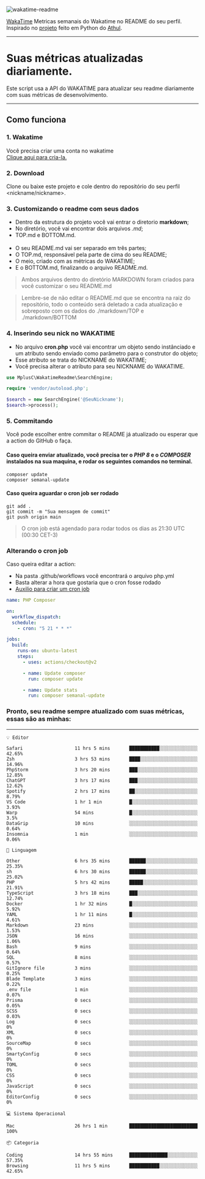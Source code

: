 ![wakatime-readme](https://socialify.git.ci/bymatheus/wakatime-readme/image?description=1&descriptionEditable=M%C3%A9tricas%20semanais%20do%20Wakatime%20no%20seu%20README%20de%20perfil.&font=KoHo&forks=1&language=1&owner=1&pattern=Signal&stargazers=1&theme=Dark)

[WakaTime](https://wakatime.com) Metricas semanais do Wakatime no README do seu perfil. <br>
Inspirado no [projeto](https://github.com/athul/waka-readme) feito em Python do [Athul](https://github.com/athul).
___

# Suas métricas atualizadas diariamente.
Este script usa a API do WAKATIME para atualizar seu readme diariamente com suas métricas de desenvolvimento.

___

## Como funciona

### 1. Wakatime
Você precisa criar uma conta no wakatime <br>
[Clique aqui para cria-la.](https://wakatime.com) 

### 2. Download
Clone ou baixe este projeto e cole dentro do repositório do seu perfil <nickname/nickname>.

### 3. Customizando o readme com seus dados
- Dentro da estrutura do projeto você vai entrar o diretorio **markdown**;  
- No diretório, você vai encontrar dois arquivos *.md*;
- TOP.md e BOTTOM.md.
<br><br>
- O seu README.md vai ser separado em três partes; 
- O TOP.md, responsável pela parte de cima do seu README;
- O meio, criado com as métricas do WAKATIME;
- E o BOTTOM.md, finalizando o arquivo README.md.<br>

> Ambos arquivos dentro do diretório MARKDOWN foram criados para você customizar o seu README.md

> Lembre-se de não editar o README.md que se encontra na raiz do repositório, todo o conteúdo será deletado a cada atualização e sobreposto com os dados do ./markdown/TOP e ./markdown/BOTTOM

### 4. Inserindo seu nick no WAKATIME
- No arquivo **cron.php** você vai encontrar um objeto sendo instânciado e um atributo sendo enviado como parâmetro para o construtor do objeto;
- Esse atributo se trata do NICKNAME do WAKATIME;
- Você precisa alterar o atributo para seu NICKNAME do WAKATIME.

```php
use MplusC\WakatimeReadme\SearchEngine;

require 'vendor/autoload.php';

$search = new SearchEngine('@SeuNickname');
$search->process();
```

### 5. Commitando
Você pode escolher entre commitar o README já atualizado ou esperar que a action do GitHub o faça. <br>

#### Caso queira enviar atualizado, você precisa ter o *PHP 8* e o *COMPOSER* instalados na sua maquina, e rodar os seguintes comandos no terminal.
```composer
composer update
composer semanal-update 
```

#### Caso queira aguardar o cron job ser rodado 
```git 
git add .
git commit -m "Sua mensagem de commit"
git push origin main
```

>O cron job está agendado para rodar todos os dias as 21:30 UTC (00:30 CET-3) 

### Alterando o cron job
Caso queira editar a action:

- Na pasta .github/workflows você encontrará o arquivo php.yml
- Basta alterar a hora que gostaria que o cron fosse rodado
- [Auxilio para criar um cron job](https://crontab.guru)

```yml
name: PHP Composer

on:
  workflow_dispatch:
  schedule:
    - cron: "5 21 * * *"

jobs:
  build:
    runs-on: ubuntu-latest
    steps:
      - uses: actions/checkout@v2

      - name: Update composer
        run: composer update

      - name: Update stats
        run: composer semanal-update
```

### Pronto, seu readme sempre atualizado com suas métricas, essas são as minhas:

___
```text
💡 Editor

Safari                   11 hrs 5 mins       ███████████░░░░░░░░░░░░░░     42.65%
Zsh                      3 hrs 53 mins       ████░░░░░░░░░░░░░░░░░░░░░     14.96%
PhpStorm                 3 hrs 20 mins       ███░░░░░░░░░░░░░░░░░░░░░░     12.85%
ChatGPT                  3 hrs 17 mins       ███░░░░░░░░░░░░░░░░░░░░░░     12.62%
Spotify                  2 hrs 17 mins       ██░░░░░░░░░░░░░░░░░░░░░░░      8.79%
VS Code                  1 hr 1 min          █░░░░░░░░░░░░░░░░░░░░░░░░      3.93%
Warp                     54 mins             █░░░░░░░░░░░░░░░░░░░░░░░░       3.5%
DataGrip                 10 mins             ░░░░░░░░░░░░░░░░░░░░░░░░░      0.64%
Insomnia                 1 min               ░░░░░░░░░░░░░░░░░░░░░░░░░      0.06%
```
```text
💬 Linguagem

Other                    6 hrs 35 mins       ██████░░░░░░░░░░░░░░░░░░░     25.35%
sh                       6 hrs 30 mins       ██████░░░░░░░░░░░░░░░░░░░     25.02%
PHP                      5 hrs 42 mins       █████░░░░░░░░░░░░░░░░░░░░     21.91%
TypeScript               3 hrs 18 mins       ███░░░░░░░░░░░░░░░░░░░░░░     12.74%
Docker                   1 hr 32 mins        █░░░░░░░░░░░░░░░░░░░░░░░░      5.92%
YAML                     1 hr 11 mins        █░░░░░░░░░░░░░░░░░░░░░░░░      4.61%
Markdown                 23 mins             ░░░░░░░░░░░░░░░░░░░░░░░░░      1.53%
JSON                     16 mins             ░░░░░░░░░░░░░░░░░░░░░░░░░      1.06%
Bash                     9 mins              ░░░░░░░░░░░░░░░░░░░░░░░░░      0.64%
SQL                      8 mins              ░░░░░░░░░░░░░░░░░░░░░░░░░      0.57%
GitIgnore file           3 mins              ░░░░░░░░░░░░░░░░░░░░░░░░░      0.25%
Blade Template           3 mins              ░░░░░░░░░░░░░░░░░░░░░░░░░      0.22%
.env file                1 min               ░░░░░░░░░░░░░░░░░░░░░░░░░      0.07%
Prisma                   0 secs              ░░░░░░░░░░░░░░░░░░░░░░░░░      0.05%
SCSS                     0 secs              ░░░░░░░░░░░░░░░░░░░░░░░░░      0.03%
Log                      0 secs              ░░░░░░░░░░░░░░░░░░░░░░░░░         0%
XML                      0 secs              ░░░░░░░░░░░░░░░░░░░░░░░░░         0%
SourceMap                0 secs              ░░░░░░░░░░░░░░░░░░░░░░░░░         0%
SmartyConfig             0 secs              ░░░░░░░░░░░░░░░░░░░░░░░░░         0%
TOML                     0 secs              ░░░░░░░░░░░░░░░░░░░░░░░░░         0%
CSS                      0 secs              ░░░░░░░░░░░░░░░░░░░░░░░░░         0%
JavaScript               0 secs              ░░░░░░░░░░░░░░░░░░░░░░░░░         0%
EditorConfig             0 secs              ░░░░░░░░░░░░░░░░░░░░░░░░░         0%
```
```text
💻 Sistema Operacional

Mac                      26 hrs 1 min        █████████████████████████       100%
```
```text
📦 Categoria

Coding                   14 hrs 55 mins      ██████████████░░░░░░░░░░░     57.35%
Browsing                 11 hrs 5 mins       ███████████░░░░░░░░░░░░░░     42.65%
```
